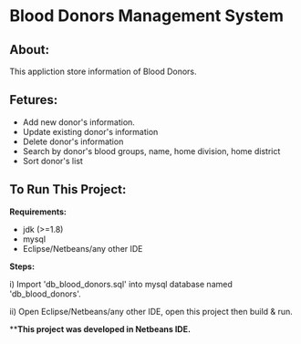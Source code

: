 # Blood Donors Management System

## About: ##

This appliction store information of Blood Donors.

## Fetures: ##

* Add new donor's information.
* Update existing donor's information
* Delete donor's information
* Search by donor's blood groups, name, home division, home district
* Sort donor's list

## To Run This Project: ##

**Requirements:**

 * jdk (>=1.8)
 * mysql
 * Eclipse/Netbeans/any other IDE

**Steps:**

 i)  Import 'db_blood_donors.sql' into mysql database named 'db_blood_donors'.

 ii) Open Eclipse/Netbeans/any other IDE, open this project then build & run.


\*\***This project  was developed in Netbeans IDE.**

